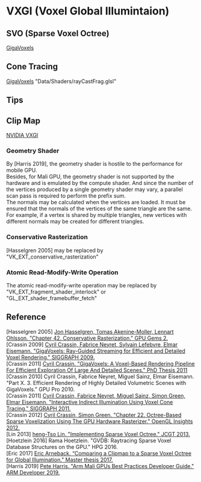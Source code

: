 # VXGI (Voxel Global Illumintaion)  

## SVO (Sparse Voxel Octree)  

[GigaVoxels](http://gigavoxels.inrialpes.fr/index.html)  

## Cone Tracing

[GigaVoxels](http://gigavoxels.inrialpes.fr/index.html) "Data/Shaders/rayCastFrag.glsl"

## Tips

## Clip Map  

[NVIDIA VXGI](https://developer.nvidia.com/vxgi)  

### Geometry Shader
By \[Harris 2019\], the geometry shader is hostile to the performance for mobile GPU.  
Besides, for Mali GPU, the geometry shader is not supported by the hardware and is emulated by the compute shader. And since the number of the vertices produced by a single geometry shader may vary, a parallel scan pass is required to perform the prefix sum.  
The normals may be calculated when the vertices are loaded. It must be ensured that the normals of the vertices of the same triangle are the same. For example, if a vertex is shared by multiple triangles, new vertices with different normals may be created for different triangles.  

### Conservative Rasterization
\[Hasselgren 2005\] may be replaced by "VK_EXT_conservative_rasterization"  

### Atomic Read-Modify-Write Operation
The atomic read-modify-write operation may be replaced by "VK_EXT_fragment_shader_interlock" or "GL_EXT_shader_framebuffer_fetch"  

## Reference  
\[Hasselgren 2005\] [Jon Hasselgren, Tomas Akenine-Moller, Lennart Ohlsson. "Chapter 42. Conservative Rasterization." GPU Gems 2.](https://developer.nvidia.com/gpugems/gpugems2/part-v-image-oriented-computing/chapter-42-conservative-rasterization)  
\[Crassin 2009\] [Cyril Crassin, Fabrice Neyret, Sylvain Lefebvre, Elmar Eisemann. "GigaVoxels: Ray-Guided Streaming for Efficient and Detailed Voxel Rendering." SIGGRAPH 2009.](https://maverick.inria.fr/Publications/2009/CNLE09/CNLE09.pdf)  
\[Crassin 2011\] [Cyril Crassin. "GigaVoxels: A Voxel-Based Rendering Pipeline For Efficient Exploration Of Large And Detailed Scenes." PhD Thesis 2011](http://gigavoxels.inrialpes.fr/index.html)  
\[Crassin 2010\] Cyril Crassin, Fabrice Neyret, Miguel Sainz, Elmar Eisemann. "Part X. 3. Efficient Rendering of Highly Detailed Volumetric Scenes with GigaVoxels." GPU Pro 2010.  
\[Crassin 2011\] [Cyril Crassin, Fabrice Neyret, Miguel Sainz, Simon Green, Elmar Eisemann. "Interactive Indirect Illumination Using Voxel Cone Tracing." SIGGRAPH 2011.](https://research.nvidia.com/publication/interactive-indirect-illumination-using-voxel-cone-tracing)  
\[Crassin 2012\] [Cyril Crassin, Simon Green. "Chapter 22. Octree-Based Sparse Voxelization Using The GPU Hardware Rasterizer." OpenGL Insights 2012.](https://research.nvidia.com/publication/octree-based-sparse-voxelization-using-gpu-hardware-rasterizer)  
\[Lin 2013] [heng-Tso Lin. "Implementing Sparse Voxel Octree." JCGT 2013.](https://github.com/otaku690/SparseVoxelOctree)  
\[Hoetzlein 2016\] Rama Hoetzlein. "GVDB: Raytracing Sparse Voxel Database Structures on the GPU." HPG 2016.  
\[Eric 2017\] [Eric Arneback. “Comparing a Clipmap to a Sparse Voxel Octree for Global Illumination." Master thesis 2017.](https://erkaman.github.io/posts/masters_thesis.html)  
\[Harris 2019\] [Pete Harris. "Arm Mali GPUs Best Practices Developer Guide." ARM Developer 2019.](https://developer.arm.com/solutions/graphics/developer-guides/mali-gpu-best-practices)  
